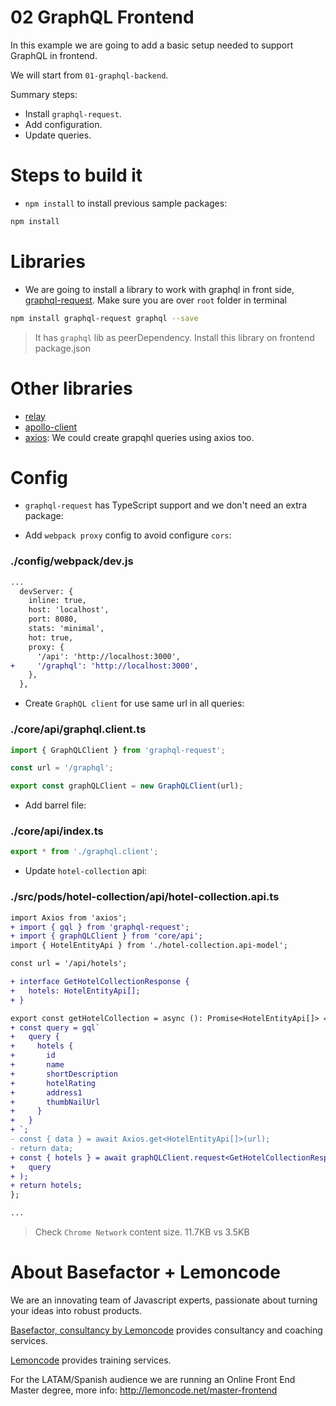 # 02 GraphQL Frontend

In this example we are going to add a basic setup needed to support GraphQL in frontend.

We will start from `01-graphql-backend`.

Summary steps:

- Install `graphql-request`.
- Add configuration.
- Update queries.

# Steps to build it

- `npm install` to install previous sample packages:

```bash
npm install
```

# Libraries

- We are going to install a library to work with graphql in front side, [graphql-request](https://github.com/prisma-labs/graphql-request). Make sure you are over `root` folder in terminal

```bash
npm install graphql-request graphql --save
```

> It has `graphql` lib as peerDependency.
> Install this library on frontend package.json

# Other libraries

- [relay](https://github.com/facebook/relay)
- [apollo-client](https://github.com/apollographql/apollo-client)
- [axios](https://github.com/axios/axios): We could create grapqhl queries using axios too.

# Config

- `graphql-request` has TypeScript support and we don't need an extra package:

- Add `webpack proxy` config to avoid configure `cors`:

### ./config/webpack/dev.js

```diff
...
  devServer: {
    inline: true,
    host: 'localhost',
    port: 8080,
    stats: 'minimal',
    hot: true,
    proxy: {
      '/api': 'http://localhost:3000',
+     '/graphql': 'http://localhost:3000',
    },
  },
```

- Create `GraphQL client` for use same url in all queries:

### ./core/api/graphql.client.ts

```javascript
import { GraphQLClient } from 'graphql-request';

const url = '/graphql';

export const graphQLClient = new GraphQLClient(url);

```

- Add barrel file:

### ./core/api/index.ts

```javascript
export * from './graphql.client';

```

- Update `hotel-collection` api:

### ./src/pods/hotel-collection/api/hotel-collection.api.ts

```diff
import Axios from 'axios';
+ import { gql } from 'graphql-request';
+ import { graphQLClient } from 'core/api';
import { HotelEntityApi } from './hotel-collection.api-model';

const url = '/api/hotels';

+ interface GetHotelCollectionResponse {
+   hotels: HotelEntityApi[];
+ }

export const getHotelCollection = async (): Promise<HotelEntityApi[]> => {
+ const query = gql`
+   query {
+     hotels {
+       id
+       name
+       shortDescription
+       hotelRating
+       address1
+       thumbNailUrl
+     }
+   }
+ `;
- const { data } = await Axios.get<HotelEntityApi[]>(url);
- return data;
+ const { hotels } = await graphQLClient.request<GetHotelCollectionResponse>(
+   query
+ );
+ return hotels;
};

...

```

> Check `Chrome Network` content size. 11.7KB vs 3.5KB

# About Basefactor + Lemoncode

We are an innovating team of Javascript experts, passionate about turning your ideas into robust products.

[Basefactor, consultancy by Lemoncode](http://www.basefactor.com) provides consultancy and coaching services.

[Lemoncode](http://lemoncode.net/services/en/#en-home) provides training services.

For the LATAM/Spanish audience we are running an Online Front End Master degree, more info: http://lemoncode.net/master-frontend
